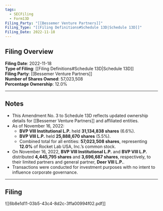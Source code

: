 ```yaml
---
tags:
  - SECFiling
  - Form13D
Filing_Party: "[[Bessemer Venture Partners]]"
Filing_Type: "[[Filing Definitions#Schedule 13D|Schedule 13D]]"
Filing_Date: 2022-11-18
---
```


## Filing Overview

**Filing Date**: 2022-11-18  
**Type of Filing**: [[Filing Definitions#Schedule 13D|Schedule 13D]]  
**Filing Party**: [[Bessemer Venture Partners]]  
**Number of Shares Owned**: 57,023,508  
**Percentage Ownership**: 12.0%

---

## Notes

- This Amendment No. 3 to Schedule 13D reflects updated ownership details for [[Bessemer Venture Partners]] and affiliated entities.
- As of November 16, 2022:
  - **BVP VIII Institutional L.P.** held **31,134,838 shares** (6.6%).
  - **BVP VIII L.P.** held **25,888,670 shares** (5.5%).
  - Combined total for all entities: **57,023,508 shares**, representing **12.0%** of Rocket Lab USA, Inc.’s common stock.
- On November 16, 2022, **BVP VIII Institutional L.P.** and **BVP VIII L.P.** distributed **4,445,795 shares** and **3,696,687 shares**, respectively, to their limited partners and general partner, **Deer VIII L.P.**.
- Transactions were conducted for investment purposes with no intent to influence corporate governance.

---

## Filing

![[6b8e1d11-03b5-43c4-8d2c-3ffa00994f02.pdf]]
